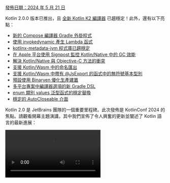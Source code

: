 [//]: # (title: Kotlin 2.0.0 的新功能)

[發佈日期：2024 年 5 月 21 日](releases.md#release-details)

Kotlin 2.0.0 版本已推出，且 [全新 Kotlin K2 編譯器](#kotlin-k2-compiler) 已趨穩定！此外，還有以下亮點：

*   [新的 Compose 編譯器 Gradle 外掛程式](#new-compose-compiler-gradle-plugin)
*   [使用 invokedynamic 產生 Lambda 函式](#generation-of-lambda-functions-using-invokedynamic)
*   [kotlinx-metadata-jvm 程式庫已趨穩定](#the-kotlinx-metadata-jvm-library-is-stable)
*   [在 Apple 平台使用 Signpost 監控 Kotlin/Native 中的 GC 效能](#monitoring-gc-performance-with-signposts-on-apple-platforms)
*   [解決 Kotlin/Native 與 Objective-C 方法的衝突](#resolving-conflicts-with-objective-c-methods)
*   [支援 Kotlin/Wasm 中的命名匯出](#support-for-named-export)
*   [支援 Kotlin/Wasm 中帶有 @JsExport 的函式中的無符號基本型別](#support-for-unsigned-primitive-types-in-functions-with-jsexport)
*   [預設使用 Binaryen 優化生產建置](#optimized-production-builds-by-default-using-binaryen)
*   [多平台專案中編譯器選項的新 Gradle DSL](#new-gradle-dsl-for-compiler-options-in-multiplatform-projects)
*   [enum 類別 values 泛型函式的穩定替換](#stable-replacement-of-the-enum-class-values-generic-function)
*   [穩定的 AutoCloseable 介面](#stable-autocloseable-interface)

Kotlin 2.0 是 JetBrains 團隊的一個重要里程碑。此次發佈是 KotlinConf 2024 的焦點。請觀看開幕主題演講，其中我們宣佈了令人興奮的更新並闡述了 Kotlin 語言的最新進展：

<video src="https://www.youtube.com/v/Ar73Axsz2YA" title="KotlinConf'24 - Keynote"/>

## IDE 支援

支援 Kotlin 2.0.0 的 Kotlin 外掛程式已捆綁在最新的 IntelliJ IDEA 和 Android Studio 中。您無需在 IDE 中更新 Kotlin 外掛程式。您只需在建置腳本中將 [Kotlin 版本變更](releases.md#update-to-a-new-kotlin-version) 為 Kotlin 2.0.0。

*   有關 IntelliJ IDEA 支援 Kotlin K2 編譯器的詳細資訊，請參閱 [IDE 支援](#support-in-ides)。
*   有關 IntelliJ IDEA 支援 Kotlin 的更多詳細資訊，請參閱 [Kotlin 發佈](releases.md#ide-support)。

## Kotlin K2 編譯器

K2 編譯器的歷程漫長，但現在 JetBrains 團隊終於準備好宣布其穩定化。在 Kotlin 2.0.0 中，全新的 Kotlin K2 編譯器已預設使用，並對所有目標平台（JVM、Native、Wasm 和 JS）[趨於穩定](components-stability.md)。這個新編譯器帶來了重大的效能改進，加速了新語言功能的開發，統一了 Kotlin 支援的所有平台，並為多平台專案提供了更好的架構。

JetBrains 團隊透過成功編譯選定使用者和內部專案的 1000 萬行程式碼，確保了新編譯器的品質。18,000 名開發人員參與了穩定化過程，在總計 80,000 個專案中測試了新的 K2 編譯器，並報告了他們發現的任何問題。

為了幫助將遷移到新編譯器的過程盡可能順暢，我們建立了 [K2 編譯器遷移指南](k2-compiler-migration-guide.md)。本指南解釋了編譯器的諸多優點，強調了您可能遇到的任何變更，並描述了在必要時如何回滾到先前的版本。

在 [部落格文章](https://blog.jetbrains.com/kotlin/2024/04/k2-compiler-performance-benchmarks-and-how-to-measure-them-on-your-projects/) 中，我們探討了 K2 編譯器在不同專案中的效能。如果您想查看 K2 編譯器效能的實際資料，並找到從您自己的專案中收集效能基準的說明，請查看該文章。

您還可以觀看 KotlinConf 2024 的這場演講，其中首席語言設計師 Michail Zarečenskij 討論了 Kotlin 和 K2 編譯器的功能演進：

<video src="https://www.youtube.com/v/tAGJ5zJXJ7w" title="Kotlin Language Features in 2.0 and Beyond"/>

### 目前 K2 編譯器的限制

在您的 Gradle 專案中啟用 K2 帶有某些限制，這可能會在以下情況中影響使用 Gradle 8.3 以下版本的專案：

*   `buildSrc` 的原始碼編譯。
*   包含的建置中的 Gradle 外掛程式編譯。
*   如果其他 Gradle 外掛程式在 Gradle 8.3 以下版本的專案中使用，則它們的編譯。
*   建置 Gradle 外掛程式依賴項。

如果您遇到上述任何問題，您可以採取以下步驟解決：

*   設定 `buildSrc`、任何 Gradle 外掛程式及其依賴項的語言版本：

    ```kotlin
    kotlin {
        compilerOptions {
            languageVersion.set(org.jetbrains.kotlin.gradle.dsl.KotlinVersion.KOTLIN_1_9)
            apiVersion.set(org.jetbrains.kotlin.gradle.dsl.KotlinVersion.KOTLIN_1_9)
        }
    }
    ```

    > 如果您為特定任務配置語言和 API 版本，這些值將覆蓋由 `compilerOptions` 擴充功能設定的值。在這種情況下，語言和 API 版本不應高於 1.9。
    >
    {style="note"}

*   將專案中的 Gradle 版本更新到 8.3 或更高版本。

### 智慧型轉換改進

Kotlin 編譯器可以在特定情況下自動將物件轉換為某個型別，省去了您手動明確轉換的麻煩。這稱為 [智慧型轉換 (smart casting)](typecasts.md#smart-casts)。Kotlin K2 編譯器現在在比以前更多的情境下執行智慧型轉換。

在 Kotlin 2.0.0 中，我們在以下領域對智慧型轉換進行了改進：

*   [區域變數與更廣泛的作用域](#local-variables-and-further-scopes)
*   [邏輯 OR 運算子型別檢查](#type-checks-with-logical-or-operator)
*   [內嵌函式](#inline-functions)
*   [函式型別屬性](#properties-with-function-types)
*   [例外處理](#exception-handling)
*   [遞增與遞減運算子](#increment-and-decrement-operators)

#### 區域變數與更廣泛的作用域

以前，如果變數在 `if` 條件式中被評估為非 `null`，則該變數會被智慧型轉換。然後，關於此變數的資訊將在 `if` 區塊的作用域內進一步共享。

然而，如果您在 `if` 條件式 **外部** 宣告變數，則在 `if` 條件式內將沒有關於該變數的資訊，因此無法進行智慧型轉換。這種行為也出現在 `when` 表達式和 `while` 迴圈中。

從 Kotlin 2.0.0 開始，如果您在使用變數之前在 `if`、`when` 或 `while` 條件式中宣告它，那麼編譯器收集的關於該變數的任何資訊將在相應的區塊中可存取，以進行智慧型轉換。

當您想做一些事情，例如將布林條件提取到變數中時，這會很有用。然後，您可以為變數賦予有意義的名稱，這將提高程式碼可讀性並使其能夠在程式碼中稍後重複使用。例如：

```kotlin
class Cat {
    fun purr() {
        println("Purr purr")
    }
}

fun petAnimal(animal: Any) {
    val isCat = animal is Cat
    if (isCat) {
        // In Kotlin 2.0.0, the compiler can access
        // information about isCat, so it knows that
        // animal was smart-cast to the type Cat.
        // Therefore, the purr() function can be called.
        // In Kotlin 1.9.20, the compiler doesn't know
        // about the smart cast, so calling the purr()
        // function triggers an error.
        animal.purr()
    }
}

fun main() {
    val kitty = Cat()
    petAnimal(kitty)
    // Purr purr
}
```
{kotlin-runnable="true" kotlin-min-compiler-version="2.0" id="kotlin-smart-casts-k2-local-variables" validate="false"}

#### 邏輯 OR 運算子型別檢查

在 Kotlin 2.0.0 中，如果您使用 `or` 運算子 (`||`) 結合物件的型別檢查，會智慧型轉換為它們最接近的共同超型別。在此變更之前，智慧型轉換總是轉為 `Any` 型別。

在這種情況下，您仍然必須手動檢查物件型別，然後才能存取其任何屬性或呼叫其函式。例如：

```kotlin
interface Status {
    fun signal() {}
}

interface Ok : Status
interface Postponed : Status
interface Declined : Status

fun signalCheck(signalStatus: Any) {
    if (signalStatus is Postponed || signalStatus is Declined) {
        // signalStatus is smart-cast to a common supertype Status
        signalStatus.signal()
        // Prior to Kotlin 2.0.0, signalStatus is smart cast 
        // to type Any, so calling the signal() function triggered an
        // Unresolved reference error. The signal() function can only 
        // be called successfully after another type check:

        // check(signalStatus is Status)
        // signalStatus.signal()
    }
}
```

> 共同超型別是[聯合型別 (union type)](https://en.wikipedia.org/wiki/Union_type) 的近似值。Kotlin 不支援聯合型別。
>
{style="note"}

#### 內嵌函式

在 Kotlin 2.0.0 中，K2 編譯器對內嵌函式 (inline function) 的處理方式不同，使其能夠結合其他編譯器分析來判斷智慧型轉換是否安全。

具體而言，內嵌函式現在被視為具有隱式 [`callsInPlace`](https://kotlinlang.org/api/latest/jvm/stdlib/kotlin.contracts/-contract-builder/calls-in-place.html) 契約 (contract)。這意味著傳遞給內嵌函式 (inline function) 的任何 Lambda 函式都會原地呼叫。由於 Lambda 函式會原地呼叫，編譯器知道 Lambda 函式不能洩漏對其函式體內任何變數的參照。

編譯器利用這項知識以及其他編譯器分析來決定是否安全地智慧型轉換任何捕獲的變數。例如：

```kotlin
interface Processor {
    fun process()
}

inline fun inlineAction(f: () -> Unit) = f()

fun nextProcessor(): Processor? = null

fun runProcessor(): Processor? {
    var processor: Processor? = null
    inlineAction {
        // In Kotlin 2.0.0, the compiler knows that processor 
        // is a local variable, and inlineAction() is an inline function, so 
        // references to processor can't be leaked. Therefore, it's safe 
        // to smart-cast processor.

        // If processor isn't null, processor is smart-cast
        if (processor != null) {
            // The compiler knows that processor isn't null, so no safe call 
            // is needed
            processor.process()

            // In Kotlin 1.9.20, you have to perform a safe call:
            // processor?.process()
        }

        processor = nextProcessor()
    }

    return processor
}
```

#### 函式型別屬性

在先前版本的 Kotlin 中，存在一個錯誤，即函式型別的類別屬性未被智慧型轉換。我們在 Kotlin 2.0.0 和 K2 編譯器中修復了此行為。例如：

```kotlin
class Holder(val provider: (() -> Unit)?) {
    fun process() {
        // In Kotlin 2.0.0, if provider isn't null, then
        // provider is smart-cast
        if (provider != null) {
            // The compiler knows that provider isn't null
            provider()

            // In 1.9.20, the compiler doesn't know that provider isn't 
            // null, so it triggers an error:
            // Reference has a nullable type '(() -> Unit)?', use explicit '?.invoke()' to make a function-like call instead
        }
    }
}
```

此變更也適用於您重載 (overload) `invoke` 運算子的情況。例如：

```kotlin
interface Provider {
    operator fun invoke()
}

interface Processor : () -> String

class Holder(val provider: Provider?, val processor: Processor?) {
    fun process() {
        if (provider != null) {
            provider()
            // In 1.9.20, the compiler triggers an error: 
            // Reference has a nullable type 'Provider?' use explicit '?.invoke()' to make a function-like call instead
        }
    }
}
```

#### 例外處理

在 Kotlin 2.0.0 中，我們改進了例外處理，以便智慧型轉換資訊可以傳遞給 `catch` 和 `finally` 區塊。此變更使您的程式碼更安全，因為編譯器會追蹤您的物件是否為可空 (nullable) 型別。例如：

```kotlin
//sampleStart
fun testString() {
    var stringInput: String? = null
    // stringInput is smart-cast to String type
    stringInput = ""
    try {
        // The compiler knows that stringInput isn't null
        println(stringInput.length)
        // 0

        // The compiler rejects previous smart cast information for 
        // stringInput. Now stringInput has the String? type.
        stringInput = null

        // Trigger an exception
        if (2 > 1) throw Exception()
        stringInput = ""
    } catch (exception: Exception) {
        // In Kotlin 2.0.0, the compiler knows stringInput 
        // can be null, so stringInput stays nullable.
        println(stringInput?.length)
        // null

        // In Kotlin 1.9.20, the compiler says that a safe call isn't
        // needed, but this is incorrect.
    }
}

//sampleEnd
fun main() {
    testString()
}
```
{kotlin-runnable="true" kotlin-min-compiler-version="2.0" id="kotlin-smart-casts-k2-exception-handling"}

#### 遞增與遞減運算子

在 Kotlin 2.0.0 之前，編譯器不理解物件型別在使用遞增或遞減運算子後可能發生變化。由於編譯器無法準確追蹤物件型別，您的程式碼可能導致無法解析的參照錯誤。在 Kotlin 2.0.0 中，這已得到修復：

```kotlin
interface Rho {
    operator fun inc(): Sigma = TODO()
}

interface Sigma : Rho {
    fun sigma() = Unit
}

interface Tau {
    fun tau() = Unit
}

fun main(input: Rho) {
    var unknownObject: Rho = input

    // Check if unknownObject inherits from the Tau interface
    // Note, it's possible that unknownObject inherits from both
    // Rho and Tau interfaces.
    if (unknownObject is Tau) {

        // Use the overloaded inc() operator from interface Rho.
        // In Kotlin 2.0.0, the type of unknownObject is smart-cast to
        // Sigma.
        ++unknownObject

        // In Kotlin 2.0.0, the compiler knows unknownObject has type
        // Sigma, so the sigma() function can be called successfully.
        unknownObject.sigma()

        // In Kotlin 1.9.20, the compiler doesn't perform a smart cast
        // when inc() is called so the compiler still thinks that 
        // unknownObject has type Tau. Calling the sigma() function 
        // throws a compile-time error.
        
        // In Kotlin 2.0.0, the compiler knows unknownObject has type
        // Sigma, so calling the tau() function throws a compile-time 
        // error.
        unknownObject.tau()
        // Unresolved reference 'tau'

        // In Kotlin 1.9.20, since the compiler mistakenly thinks that 
        // unknownObject has type Tau, the tau() function can be called,
        // but it throws a ClassCastException.
    }
}
```
{kotlin-runnable="true" kotlin-min-compiler-version="2.0" id="kotlin-smart-casts-k2-increment-decrement-operators" validate="false"}

### Kotlin 多平台改進

在 Kotlin 2.0.0 中，我們改進了 K2 編譯器中與 Kotlin 多平台相關的以下領域：

*   [編譯期間通用與平台原始碼分離](#separation-of-common-and-platform-sources-during-compilation)
*   [預期 (expected) 和實際 (actual) 宣告的不同可見度層級](#different-visibility-levels-of-expected-and-actual-declarations)

#### 編譯期間通用與平台原始碼分離

以前，Kotlin 編譯器設計阻礙了它在編譯時保持通用和平台原始碼集分離。因此，通用程式碼可以存取平台程式碼，這導致了平台之間的行為差異。此外，通用程式碼中的某些編譯器設定和依賴項過去會洩漏到平台程式碼中。

在 Kotlin 2.0.0 中，我們實作了新的 Kotlin K2 編譯器，其中包含了對編譯方案的重新設計，以確保通用和平台原始碼集之間的嚴格分離。當您使用 [預期 (expected) 和實際 (actual) 函式](https://www.jetbrains.com/help/kotlin-multiplatform-dev/multiplatform-expect-actual.html#expected-and-actual-functions) 時，此變更最為明顯。以前，通用程式碼中的函式呼叫可能會解析為平台程式碼中的函式。例如：

<table>
   <tr>
       <td>通用程式碼</td>
       <td>平台程式碼</td>
   </tr>
   <tr>
<td>

```kotlin
fun foo(x: Any) = println("common foo")

fun exampleFunction() {
    foo(42)
}
```

</td>
<td>

```kotlin
// JVM
fun foo(x: Int) = println("platform foo")

// JavaScript
// There is no foo() function overload
// on the JavaScript platform
```

</td>
</tr>
</table>

在此範例中，通用程式碼的行為因其運行的平台而異：

*   在 JVM 平台，通用程式碼中呼叫 `foo()` 函式會導致呼叫平台程式碼中的 `foo()` 函式，顯示為 `platform foo`。
*   在 JavaScript 平台，通用程式碼中呼叫 `foo()` 函式會導致呼叫通用程式碼中的 `foo()` 函式，顯示為 `common foo`，因為平台程式碼中沒有此函式。

在 Kotlin 2.0.0 中，通用程式碼無法存取平台程式碼，因此兩個平台都成功地將 `foo()` 函式解析為通用程式碼中的 `foo()` 函式：`common foo`。

除了改進跨平台行為的一致性之外，我們還努力修復了 IntelliJ IDEA 或 Android Studio 與編譯器之間存在衝突行為的情況。例如，當您使用 [預期 (expected) 和實際 (actual) 類別](https://www.jetbrains.com/help/kotlin-multiplatform-dev/multiplatform-expect-actual.html#expected-and-actual-classes) 時，會發生以下情況：

<table>
   <tr>
       <td>通用程式碼</td>
       <td>平台程式碼</td>
   </tr>
   <tr>
<td>

```kotlin
expect class Identity {
    fun confirmIdentity(): String
}

fun common() {
    // Before 2.0.0,
    // it triggers an IDE-only error
    Identity().confirmIdentity()
    // RESOLUTION_TO_CLASSIFIER : Expected class
    // Identity has no default constructor.
}
```

</td>
<td>

```kotlin
actual class Identity {
    actual fun confirmIdentity() = "expect class fun: jvm"
}
```

</td>
</tr>
</table>

在此範例中，預期類別 `Identity` 沒有預設建構函式，因此無法在通用程式碼中成功呼叫。以前，只有 IDE 報告錯誤，但程式碼在 JVM 上仍然成功編譯。然而，現在編譯器正確地報告錯誤：

```none
Expected class 'expect class Identity : Any' does not have default constructor
```

##### 解析行為未變更時

我們仍在遷移到新的編譯方案的過程中，因此當您呼叫不在同一個原始碼集中的函式時，解析行為仍然相同。您會主要在使用多平台程式庫的重載時，於通用程式碼中注意到這種差異。

假設您有一個程式庫，其中有兩個簽章不同的 `whichFun()` 函式：

```kotlin
// Example library

// MODULE: common
fun whichFun(x: Any) = println("common function")

// MODULE: JVM
fun whichFun(x: Int) = println("platform function")
```

如果您在通用程式碼中呼叫 `whichFun()` 函式，則會解析為程式庫中具有最相關引數型別的函式：

```kotlin
// A project that uses the example library for the JVM target

// MODULE: common
fun main() {
    whichFun(2)
    // platform function
}
```

相比之下，如果您在同一個原始碼集中宣告 `whichFun()` 的重載，則會解析通用程式碼中的函式，因為您的程式碼無法存取平台特定版本：

```kotlin
// Example library isn't used

// MODULE: common
fun whichFun(x: Any) = println("common function")

fun main() {
    whichFun(2)
    // common function
}

// MODULE: JVM
fun whichFun(x: Int) = println("platform function")
```

類似於多平台程式庫，由於 `commonTest` 模組位於單獨的原始碼集中，它也仍然可以存取平台特定程式碼。因此，對 `commonTest` 模組中函式的呼叫解析展現出與舊編譯方案相同的行為。

未來，這些剩餘案例將會與新的編譯方案更加一致。

#### 預期 (expected) 和實際 (actual) 宣告的不同可見度層級

在 Kotlin 2.0.0 之前，如果您在 Kotlin 多平台專案中使用了 [預期 (expected) 和實際 (actual) 宣告](https://www.jetbrains.com/help/kotlin-multiplatform-dev/multiplatform-expect-actual.html)，它們必須具有相同的 [可見度層級](visibility-modifiers.md)。Kotlin 2.0.0 現在也支援不同的可見度層級，但**僅限於**實際宣告比預期宣告 _更寬鬆_ 的情況。例如：

```kotlin
expect internal class Attribute // Visibility is internal
actual class Attribute          // Visibility is public by default,
                                // which is more permissive
```

同樣地，如果您在實際宣告中使用 [型別別名 (type alias)](type-aliases.md)，**底層型別** 的可見度應與預期宣告相同或更寬鬆。例如：

```kotlin
expect internal class Attribute                 // Visibility is internal
internal actual typealias Attribute = Expanded

class Expanded                                  // Visibility is public by default,
                                                // which is more permissive
```

### 編譯器外掛程式支援

目前，Kotlin K2 編譯器支援以下 Kotlin 編譯器外掛程式：

*   [`all-open`](all-open-plugin.md)
*   [AtomicFU](https://github.com/Kotlin/kotlinx-atomicfu)
*   [`jvm-abi-gen`](https://github.com/JetBrains/kotlin/tree/master/plugins/jvm-abi-gen)
*   [`js-plain-objects`](https://github.com/JetBrains/kotlin/tree/master/plugins/js-plain-objects)
*   [kapt](whatsnew1920.md#preview-kapt-compiler-plugin-with-k2)
*   [Lombok](lombok.md)
*   [`no-arg`](no-arg-plugin.md)
*   [Parcelize](https://plugins.gradle.org/plugin/org.jetbrains.kotlin.plugin.parcelize)
*   [SAM with receiver](sam-with-receiver-plugin.md)
*   [serialization](serialization.md)
*   [Power-assert](power-assert.md)

此外，Kotlin K2 編譯器支援：

*   [Jetpack Compose](https://developer.android.com/jetpack/compose) 編譯器外掛程式 2.0.0，其已 [移至 Kotlin 儲存庫](https://android-developers.googleblog.com/2024/04/jetpack-compose-compiler-moving-to-kotlin-repository.html)。
*   [Kotlin 符號處理 (KSP) 外掛程式](ksp-overview.md) 自 [KSP2](https://android-developers.googleblog.com/2023/12/ksp2-preview-kotlin-k2-standalone.html) 起。

> 如果您使用任何額外的編譯器外掛程式，請檢查其文件以確定它們是否與 K2 相容。
>
{style="tip"}

### 實驗性 Kotlin Power-assert 編譯器外掛程式

> Kotlin Power-assert 外掛程式處於 [實驗性 (Experimental)](components-stability.md#stability-levels-explained) 階段。它可能隨時變更。
>
{style="warning"}

Kotlin 2.0.0 引入了一個實驗性 Power-assert 編譯器外掛程式。此外掛程式透過在失敗訊息中包含上下文資訊來改進撰寫測試的體驗，使除錯更輕鬆高效。

開發人員通常需要使用複雜的斷言程式庫來撰寫有效的測試。Power-assert 外掛程式透過自動產生包含斷言表達式中間值的失敗訊息來簡化此過程。這有助於開發人員快速了解測試失敗的原因。

當測試中的斷言失敗時，改進的錯誤訊息會顯示斷言中所有變數和子表達式的值，清楚地指出條件的哪一部分導致了失敗。這對於檢查多個條件的複雜斷言特別有用。

要在專案中啟用此外掛程式，請在您的 `build.gradle(.kts)` 檔案中進行配置：

<tabs group="build-script">
<tab title="Kotlin" group-key="kotlin">

```kotlin
plugins {
    kotlin("multiplatform") version "2.0.0"
    kotlin("plugin.power-assert") version "2.0.0"
}

powerAssert {
    functions = listOf("kotlin.assert", "kotlin.test.assertTrue")
}
```

</tab>
<tab title="Groovy" group-key="groovy">

```groovy
plugins {
    id 'org.jetbrains.kotlin.multiplatform' version '2.0.0'
    id 'org.jetbrains.kotlin.plugin.power-assert' version '2.0.0'
}

powerAssert {
    functions = ["kotlin.assert", "kotlin.test.assertTrue"]
}
```

</tab>
</tabs>

透過[文件](power-assert.md)了解更多關於 Kotlin Power-assert 外掛程式的資訊。

### 如何啟用 Kotlin K2 編譯器

從 Kotlin 2.0.0 開始，Kotlin K2 編譯器預設啟用。無需額外操作。

### 在 Kotlin Playground 中試用 Kotlin K2 編譯器

Kotlin Playground 支援 2.0.0 版本。 [試用一下！](https://pl.kotl.in/czuoQprce)

### IDE 支援

預設情況下，IntelliJ IDEA 和 Android Studio 仍使用先前的編譯器進行程式碼分析、程式碼補全、高亮顯示以及其他 IDE 相關功能。若要在 IDE 中獲得完整的 Kotlin 2.0 體驗，請啟用 K2 模式。

在您的 IDE 中，前往 **設定 (Settings)** | **語言與框架 (Languages & Frameworks)** | **Kotlin**，然後選擇 **啟用 K2 模式 (Enable K2 mode)** 選項。IDE 將使用其 K2 模式分析您的程式碼。

![Enable K2 mode](k2-mode.png){width=200}

啟用 K2 模式後，由於編譯器行為的變更，您可能會注意到 IDE 分析中的差異。在我們的 [遷移指南](k2-compiler-migration-guide.md) 中了解新的 K2 編譯器與先前版本的不同之處。

*   透過 [我們的部落格](https://blog.jetbrains.com/idea/2024/11/k2-mode-becomes-stable/) 了解更多關於 K2 模式的資訊。
*   我們正在積極收集關於 K2 模式的回饋，請在我們的 [公開 Slack 頻道](https://kotlinlang.slack.com/archives/C0B8H786P) 中分享您的想法。

### 提供新 K2 編譯器的意見回饋

我們感謝您的任何回饋！

*   在我們的 [問題追蹤器 (issue tracker)](https://kotl.in/issue) 中報告您遇到的任何新 K2 編譯器問題。
*   [啟用「傳送使用統計資料」(Send usage statistics) 選項](https://www.jetbrains.com/help/idea/settings-usage-statistics.html)，以允許 JetBrains 收集有關 K2 使用的匿名資料。

## Kotlin/JVM

從 2.0.0 版本開始，編譯器可以產生包含 Java 22 位元碼的類別。此版本還帶來了以下變更：

*   [使用 invokedynamic 產生 Lambda 函式](#generation-of-lambda-functions-using-invokedynamic)
*   [kotlinx-metadata-jvm 程式庫已趨穩定](#the-kotlinx-metadata-jvm-library-is-stable)

### 使用 invokedynamic 產生 Lambda 函式

Kotlin 2.0.0 引入了一種新的預設方法，用於使用 `invokedynamic` 產生 Lambda 函式。此變更與傳統匿名類別產生相比，減少了應用程式的二進位檔案大小。

從第一個版本開始，Kotlin 就將 Lambda 產生為匿名類別。然而，從 [Kotlin 1.5.0](whatsnew15.md#lambdas-via-invokedynamic) 開始，`invokedynamic` 產生選項已可透過使用 `-Xlambdas=indy` 編譯器選項來啟用。在 Kotlin 2.0.0 中，`invokedynamic` 已成為 Lambda 產生的預設方法。此方法產生更輕量的二進位檔案，並使 Kotlin 與 JVM 優化保持一致，確保應用程式受益於 JVM 效能的持續和未來改進。

目前，與普通 Lambda 編譯相比，它有三個限制：

*   編譯為 `invokedynamic` 的 Lambda 不可序列化 (not serializable)。
*   實驗性 [`reflect()`](https://kotlinlang.org/api/latest/jvm/stdlib/kotlin.reflect.jvm/reflect.html) API 不支援由 `invokedynamic` 產生的 Lambda。
*   在此類 Lambda 上呼叫 `.toString()` 會產生可讀性較差的字串表示：

    ```kotlin
    fun main() {
        println({})

        // With Kotlin 1.9.24 and reflection, returns
        // () -> kotlin.Unit
        
        // With Kotlin 2.0.0, returns
        // FileKt$Lambda$13/0x00007f88a0004608@506e1b77
    }
    ```

要保留產生 Lambda 函式的舊版行為，您可以：

*   使用 `@JvmSerializableLambda` 註解特定的 Lambda。
*   使用編譯器選項 `-Xlambdas=class`，以使用舊版方法產生模組中的所有 Lambda。

### kotlinx-metadata-jvm 程式庫已趨穩定

在 Kotlin 2.0.0 中，`kotlinx-metadata-jvm` 程式庫已趨於 [穩定](components-stability.md#stability-levels-explained)。現在，該程式庫已變更為 `kotlin` 套件和座標，您可以將其找到為 `kotlin-metadata-jvm`（沒有「x」）。

以前，`kotlinx-metadata-jvm` 程式庫有自己的發佈方案和版本。現在，我們將 `kotlin-metadata-jvm` 更新作為 Kotlin 發佈週期的一部分進行建置和發佈，並提供與 Kotlin 標準程式庫相同的向後相容性保證。

`kotlin-metadata-jvm` 程式庫提供了一個 API，用於讀取和修改由 Kotlin/JVM 編譯器產生的二進位檔案的中繼資料。

<!-- Learn more about the `kotlinx-metadata-jvm` library in the [documentation](kotlin-metadata-jvm.md). -->

## Kotlin/Native

此版本帶來了以下變更：

*   [在 Apple 平台使用 Signpost 監控 GC 效能](#monitoring-gc-performance-with-signposts-on-apple-platforms)
*   [解決與 Objective-C 方法的衝突](#resolving-conflicts-with-objective-c-methods)
*   [變更 Kotlin/Native 中編譯器引數的日誌級別](#changed-log-level-for-compiler-arguments)
*   [明確新增標準程式庫與平台依賴項至 Kotlin/Native](#explicitly-added-standard-library-and-platform-dependencies-to-kotlin-native)
*   [Gradle 設定快取中的任務錯誤](#tasks-error-in-gradle-configuration-cache)

### 在 Apple 平台使用 Signpost 監控 GC 效能

以前，只能透過查看日誌來監控 Kotlin/Native 垃圾收集器 (GC) 的效能。然而，這些日誌未與 Xcode Instruments（用於調查 iOS 應用程式效能問題的常用工具包）整合。

自 Kotlin 2.0.0 起，GC 會使用 Signpost 報告暫停，這些暫停在 Instruments 中可用。Signpost 允許在您的應用程式內進行自訂日誌記錄，因此現在，在除錯 iOS 應用程式效能時，您可以檢查 GC 暫停是否與應用程式凍結相對應。

透過[文件](native-memory-manager.md#monitor-gc-performance)了解更多關於 GC 效能分析的資訊。

### 解決與 Objective-C 方法的衝突

Objective-C 方法可以有不同的名稱，但參數的數量和型別相同。例如，[`locationManager:didEnterRegion:`](https://developer.apple.com/documentation/corelocation/cllocationmanagerdelegate/1423560-locationmanager?language=objc) 和 [`locationManager:didExitRegion:`](https://developer.apple.com/documentation/corelocation/cllocationmanagerdelegate/1423630-locationmanager?language=objc)。在 Kotlin 中，這些方法具有相同的簽章，因此嘗試使用它們會觸發衝突的重載錯誤。

以前，您必須手動抑制衝突的重載以避免此編譯錯誤。為了改進 Kotlin 與 Objective-C 的互通性，Kotlin 2.0.0 引入了新的 `@ObjCSignatureOverride` 註解。

該註解指示 Kotlin 編譯器忽略衝突的重載，以防多個具有相同引數型別但不同引數名稱的函式從 Objective-C 類別繼承。

應用此註解也比一般錯誤抑制更安全。此註解只能用於覆寫支援和測試的 Objective-C 方法，而一般抑制可能會隱藏重要錯誤並導致程式碼無聲地損壞。

### 變更 Kotlin/Native 中編譯器引數的日誌級別

在此版本中，Kotlin/Native Gradle 任務（例如 `compile`、`link` 和 `cinterop`）中編譯器引數的日誌級別已從 `info` 變更為 `debug`。

預設值為 `debug` 後，日誌級別與其他 Gradle 編譯任務保持一致，並提供詳細的除錯資訊，包括所有編譯器引數。

### 明確新增標準程式庫與平台依賴項至 Kotlin/Native

以前，Kotlin/Native 編譯器會隱式解析標準程式庫和平台依賴項，這導致 Kotlin Gradle 外掛程式在 Kotlin 目標之間的運作方式不一致。

現在，每個 Kotlin/Native Gradle 編譯都會透過 `compileDependencyFiles` [編譯參數](https://www.jetbrains.com/help/kotlin-multiplatform-dev/multiplatform-dsl-reference.html#compilation-parameters) 明確地將標準程式庫和平台依賴項包含在其編譯時程式庫路徑中。

### Gradle 設定快取中的任務錯誤

從 Kotlin 2.0.0 開始，您可能會遇到設定快取錯誤，訊息指示：`invocation of Task.project at execution time is unsupported`。

此錯誤出現在 `NativeDistributionCommonizerTask` 和 `KotlinNativeCompile` 等任務中。

然而，這是一個誤報 (false-positive) 錯誤。根本問題是存在與 Gradle 設定快取不相容的任務，例如 `publish*` 任務。

由於錯誤報告中未明確說明確切原因，[Gradle 團隊已在處理此問題以修復報告](https://github.com/gradle/gradle/issues/21290)。

## Kotlin/Wasm

Kotlin 2.0.0 提高了效能並改進了與 JavaScript 的互通性：

*   [預設使用 Binaryen 優化生產建置](#optimized-production-builds-by-default-using-binaryen)
*   [支援命名匯出](#support-for-named-export)
*   [支援 @JsExport 函式中的無符號基本型別](#support-for-unsigned-primitive-types-in-functions-with-jsexport)
*   [在 Kotlin/Wasm 中產生 TypeScript 宣告檔](#generation-of-typescript-declaration-files-in-kotlin-wasm)
*   [支援捕捉 JavaScript 例外](#support-for-catching-javascript-exceptions)
*   [新的例外處理提案現已作為選項支援](#new-exception-handling-proposal-is-now-supported-as-an-option)
*   [withWasm() 函式拆分為 JS 和 WASI 變體](#the-withwasm-function-is-split-into-js-and-wasi-variants)

### 預設使用 Binaryen 優化生產建置

Kotlin/Wasm 工具鏈現在在生產編譯期間會將 [Binaryen](https://github.com/WebAssembly/binaryen) 工具應用於所有專案，而不是像以前那樣需要手動設定。根據我們的估計，這應該會提高您專案的執行時效能並減少二進位檔案大小。

> 此變更僅影響生產編譯。開發編譯過程保持不變。
>
{style="note"}

### 支援命名匯出

以前，所有從 Kotlin/Wasm 匯出的宣告都使用預設匯出 (default export) 匯入到 JavaScript：

```javascript
//JavaScript:
import Module from "./index.mjs"

Module.add()
```

現在，您可以按名稱匯入每個標記有 `@JsExport` 的 Kotlin 宣告：

```kotlin
// Kotlin:
@JsExport
fun add(a: Int, b: Int) = a + b
```

```javascript
//JavaScript:
import { add } from "./index.mjs"
```

命名匯出 (named export) 使 Kotlin 和 JavaScript 模組之間更容易分享程式碼。它們提高了可讀性並有助於您管理模組之間的依賴項。

### 支援 @JsExport 函式中的無符號基本型別

從 Kotlin 2.0.0 開始，您可以在外部宣告和帶有 `@JsExport` 註解的函式中使用 [無符號基本型別](unsigned-integer-types.md)，這使 Kotlin/Wasm 函式在 JavaScript 程式碼中可用。

這有助於緩解先前限制，即無法直接在匯出和外部宣告中使用[無符號基本型別](unsigned-integer-types.md)。現在您可以匯出具有無符號基本型別作為回傳或參數型別的函式，並消費回傳或消費無符號基本型別的外部宣告。

有關 Kotlin/Wasm 與 JavaScript 互通性的更多資訊，請參閱[文件](wasm-js-interop.md#use-javascript-code-in-kotlin)。

### 在 Kotlin/Wasm 中產生 TypeScript 宣告檔

> 在 Kotlin/Wasm 中產生 TypeScript 宣告檔處於 [實驗性 (Experimental)](components-stability.md#stability-levels-explained) 階段。它可能隨時被捨棄或更改。
>
{style="warning"}

在 Kotlin 2.0.0 中，Kotlin/Wasm 編譯器現在能夠從您 Kotlin 程式碼中的任何 `@JsExport` 宣告產生 TypeScript 定義。這些定義可用於 IDE 和 JavaScript 工具，以提供程式碼自動補全、協助進行型別檢查，並使將 Kotlin 程式碼包含在 JavaScript 中變得更容易。

Kotlin/Wasm 編譯器會收集任何標記有 `@JsExport` 的[頂層函式](wasm-js-interop.md#functions-with-the-jsexport-annotation)，並自動在 `.d.ts` 檔案中產生 TypeScript 定義。

要產生 TypeScript 定義，請在您的 `build.gradle(.kts)` 檔案中的 `wasmJs {}` 區塊中，添加 `generateTypeScriptDefinitions()` 函式：

```kotlin
kotlin {
    wasmJs {
        binaries.executable()
        browser {
        }
        generateTypeScriptDefinitions()
    }
}
```

您也可以為此使用新的 `es2015` [編譯目標](#new-compilation-target)。

### 支援捕捉 JavaScript 例外

以前，Kotlin/Wasm 程式碼無法捕捉 JavaScript 例外，這使得處理源自 JavaScript 端的程式碼錯誤變得困難。

在 Kotlin 2.0.0 中，我們實作了在 Kotlin/Wasm 中捕捉 JavaScript 例外的支援。此實作允許您使用 `try-catch` 區塊，並帶有 `Throwable` 或 `JsException` 等特定型別，以正確處理這些錯誤。

此外，`finally` 區塊（有助於無論例外是否拋出都能執行程式碼）也正常運作。雖然我們引入了捕捉 JavaScript 例外的支援，但在 JavaScript 例外（例如呼叫堆疊）發生時，沒有提供額外資訊。然而，[我們正在實作這些功能](https://youtrack.jetbrains.com/issue/KT-68185/WasmJs-Attach-js-exception-object-to-JsException)。

### 新的例外處理提案現已作為選項支援

在此版本中，我們在 Kotlin/Wasm 中引入了對 WebAssembly [例外處理提案](https://github.com/WebAssembly/exception-handling/blob/main/proposals/exception-handling/Exceptions.md) 新版本的支援。

此更新確保新提案符合 Kotlin 的要求，使其能夠在僅支援最新版本提案的虛擬機器上使用 Kotlin/Wasm。

透過使用預設關閉的 `-Xwasm-use-new-exception-proposal` 編譯器選項來啟用新的例外處理提案。

### withWasm() 函式拆分為 JS 和 WASI 變體

`withWasm()` 函式（以前用於為層次結構模板提供 Wasm 目標）已被棄用，轉而使用專門的 `withWasmJs()` 和 `withWasmWasi()` 函式。

現在，您可以在樹狀定義中將 WASI 和 JS 目標分離到不同的群組中。

## Kotlin/JS

除了其他變更之外，此版本還為 Kotlin 帶來了現代 JS 編譯，支援 ES2015 標準的更多功能：

*   [新的編譯目標](#new-compilation-target)
*   [暫停函式作為 ES2015 產生器](#suspend-functions-as-es2015-generators)
*   [傳遞引數至主函式](#passing-arguments-to-the-main-function)
*   [Kotlin/JS 專案的逐檔案編譯](#per-file-compilation-for-kotlin-js-projects)
*   [改進集合互通性](#improved-collection-interoperability)
*   [支援 createInstance()](#support-for-createinstance)
*   [支援型別安全的純 JavaScript 物件](#support-for-type-safe-plain-javascript-objects)
*   [支援 npm 套件管理器](#support-for-npm-package-manager)
*   [編譯任務的變更](#changes-to-compilation-tasks)
*   [停止支援舊版 Kotlin/JS JAR 構件](#discontinuing-legacy-kotlin-js-jar-artifacts)

### 新的編譯目標

在 Kotlin 2.0.0 中，我們為 Kotlin/JS 添加了一個新的編譯目標 `es2015`。這是一種新的方式，讓您一次性啟用 Kotlin 中支援的所有 ES2015 功能。

您可以在 `build.gradle(.kts)` 檔案中這樣設定：

```kotlin
kotlin {
    js {
        compilerOptions {
            target.set("es2015")
        }
    }
}
```

新目標會自動啟用 [ES 類別和模組](whatsnew19.md#experimental-support-for-es2015-classes-and-modules) 以及新支援的 [ES 產生器](#suspend-functions-as-es2015-generators)。

### 暫停函式作為 ES2015 產生器

此版本引入了 [實驗性 (Experimental)](components-stability.md#stability-levels-explained) 支援 ES2015 產生器，用於編譯 [暫停函式 (suspend function)](composing-suspending-functions.md)。

使用產生器而不是狀態機應該會改進專案最終綑綁包 (bundle) 的大小。例如，JetBrains 團隊透過使用 ES2015 產生器成功將其 Space 專案的綑綁包大小減少了 20%。

透過 [官方文件](https://262.ecma-international.org/6.0/) 了解更多關於 ES2015 (ECMAScript 2015, ES6) 的資訊。

### 傳遞引數至主函式

從 Kotlin 2.0.0 開始，您可以為 `main()` 函式指定 `args` 的來源。此功能使命令行操作和傳遞引數變得更容易。

為此，請定義 `js {}` 區塊，其中包含新的 `passAsArgumentToMainFunction()` 函式，它回傳一個字串陣列：

```kotlin
kotlin {
    js {
        binary.executable()
        passAsArgumentToMainFunction("Deno.args")
    }
}
```

該函式在執行時執行。它接受 JavaScript 表達式並將其用作 `args: Array<String>` 引數，而不是 `main()` 函式呼叫。

此外，如果您使用 Node.js 執行時，您可以利用特殊的別名。它允許您將 `process.argv` 一次性傳遞給 `args` 參數，而不是每次都手動添加：

```kotlin
kotlin {
    js {
        binary.executable()
        nodejs {
            passProcessArgvToMainFunction()
        }
    }
}
```

### Kotlin/JS 專案的逐檔案編譯

Kotlin 2.0.0 為 Kotlin/JS 專案輸出引入了一個新的粒度選項。您現在可以設定逐檔案編譯，為每個 Kotlin 檔案產生一個 JavaScript 檔案。這有助於顯著優化最終綑綁包的大小並提高程式的載入時間。

以前，只有兩個輸出選項。Kotlin/JS 編譯器可以為整個專案產生單一的 `.js` 檔案。然而，此檔案可能過大且不便使用。每當您想使用專案中的函式時，都必須將整個 JavaScript 檔案作為依賴項包含。或者，您可以為每個專案模組配置單獨的 `.js` 檔案編譯。這仍然是預設選項。

由於模組檔案也可能過大，在 Kotlin 2.0.0 中，我們添加了更細粒度的輸出，為每個 Kotlin 檔案產生一個（或兩個，如果檔案包含匯出宣告）JavaScript 檔案。要啟用逐檔案編譯模式：

1.  將 [`useEsModules()`](whatsnew19.md#experimental-support-for-es2015-classes-and-modules) 函式添加到您的建置檔案中以支援 ECMAScript 模組：

    ```kotlin
    // build.gradle.kts
    kotlin {
        js(IR) {
            useEsModules() // Enables ES2015 modules
            browser()
        }
    }
    ```

    您也可以為此使用新的 `es2015` [編譯目標](#new-compilation-target)。

2.  應用 `-Xir-per-file` 編譯器選項或使用以下內容更新您的 `gradle.properties` 檔案：

    ```none
    # gradle.properties
    kotlin.js.ir.output.granularity=per-file // `per-module` is the default
    ```

### 改進集合互通性

從 Kotlin 2.0.0 開始，現在可以將簽章中帶有 Kotlin 集合型別的宣告匯出到 JavaScript（和 TypeScript）。這適用於 `Set`、`Map` 和 `List` 集合型別及其可變對應項。

要在 JavaScript 中使用 Kotlin 集合，首先使用 [`@JsExport`](https://kotlinlang.org/api/latest/jvm/stdlib/kotlin.js/-js-export/) 註解標記必要的宣告：

```kotlin
// Kotlin
@JsExport
data class User(
    val name: String,
    val friends: List<User> = emptyList()
)

@JsExport
val me = User(
    name = "Me",
    friends = listOf(User(name = "Kodee"))
)
```

然後，您可以從 JavaScript 中將它們作為常規 JavaScript 陣列消費：

```javascript
// JavaScript
import { User, me, KtList } from "my-module"

const allMyFriendNames = me.friends
    .asJsReadonlyArrayView()
    .map(x => x.name) // ['Kodee']
```

> 不幸的是，從 JavaScript 建立 Kotlin 集合仍然不可用。我們計劃在 Kotlin 2.0.20 中添加此功能。
>
{style="note"}

### 支援 createInstance()

從 Kotlin 2.0.0 開始，您可以使用 Kotlin/JS 目標的 [`createInstance()`](https://kotlinlang.org/api/latest/jvm/stdlib/kotlin.reflect.full/create-instance.html) 函式。以前，它僅在 JVM 上可用。

`KClass` 介面中的此函式會建立指定類別的新實例，這對於獲取 Kotlin 類別的執行時參照很有用。

### 支援型別安全的純 JavaScript 物件

> `js-plain-objects` 外掛程式處於 [實驗性 (Experimental)](components-stability.md#stability-levels-explained) 階段。它可能隨時被捨棄或更改。`js-plain-objects` 外掛程式**僅**支援 K2 編譯器。
>
{style="warning"}

為了更容易與 JavaScript API 協作，在 Kotlin 2.0.0 中，我們提供了一個新外掛程式：[`js-plain-objects`](https://github.com/JetBrains/kotlin/tree/master/plugins/js-plain-objects)，您可以使用它來建立型別安全的純 JavaScript 物件。該外掛程式會檢查您的程式碼中是否有帶有 `@JsPlainObject` 註解的[外部介面](wasm-js-interop.md#external-interfaces)，並添加：

*   伴隨物件 (companion object) 中的內嵌 `invoke` 運算子函式，您可以將其用作建構函式。
*   一個 `.copy()` 函式，您可以用它來建立物件的副本，同時調整其某些屬性。

例如：

```kotlin
import kotlinx.js.JsPlainObject

@JsPlainObject
external interface User {
    var name: String
    val age: Int
    val email: String?
}

fun main() {
    // Creates a JavaScript object
    val user = User(name = "Name", age = 10)
    // Copies the object and adds an email
    val copy = user.copy(age = 11, email = "some@user.com")

    println(JSON.stringify(user))
    // { "name": "Name", "age": 10 }
    println(JSON.stringify(copy))
    // { "name": "Name", "age": 11, "email": "some@user.com" }
}
```

透過這種方法建立的任何 JavaScript 物件都更安全，因為您不僅可以在執行時看到錯誤，還可以在編譯時甚至被 IDE 高亮顯示。

考慮以下範例，它使用 `fetch()` 函式透過外部介面與 JavaScript API 互動，以描述 JavaScript 物件的形狀：

```kotlin
import kotlinx.js.JsPlainObject

@JsPlainObject
external interface FetchOptions {
    val body: String?
    val method: String
}

// A wrapper for Window.fetch
suspend fun fetch(url: String, options: FetchOptions? = null) = TODO("Add your custom behavior here")

// A compile-time error is triggered as "metod" is not recognized
// as method
fetch("https://google.com", options = FetchOptions(metod = "POST"))
// A compile-time error is triggered as method is required
fetch("https://google.com", options = FetchOptions(body = "SOME STRING")) 
```

相比之下，如果您改用 `js()` 函式建立 JavaScript 物件，錯誤只會在執行時發現或根本不會觸發：

```kotlin
suspend fun fetch(url: String, options: FetchOptions? = null) = TODO("Add your custom behavior here")

// No error is triggered. As "metod" is not recognized, the wrong method 
// (GET) is used.
fetch("https://google.com", options = js("{ metod: 'POST' }"))

// By default, the GET method is used. A runtime error is triggered as 
// body shouldn't be present.
fetch("https://google.com", options = js("{ body: 'SOME STRING' }"))
// TypeError: Window.fetch: HEAD or GET Request cannot have a body
```

要使用 `js-plain-objects` 外掛程式，請將以下內容添加到您的 `build.gradle(.kts)` 檔案中：

<tabs group="build-script">
<tab title="Kotlin" group-key="kotlin">

```kotlin
plugins {
    kotlin("plugin.js-plain-objects") version "2.0.0"
}
```

</tab>
<tab title="Groovy" group-key="groovy">

```groovy
plugins {
    id "org.jetbrains.kotlin.plugin.js-plain-objects" version "2.0.0"
}
```

</tab>
</tabs>

### 支援 npm 套件管理器

以前，Kotlin 多平台 Gradle 外掛程式只能使用 [Yarn](https://yarnpkg.com/lang/en/) 作為套件管理器來下載和安裝 npm 依賴項。從 Kotlin 2.0.0 開始，您可以改用 [npm](https://www.npmjs.com/) 作為您的套件管理器。使用 npm 作為套件管理器意味著您在設置期間需要管理的工具減少了一個。

為了向後相容，Yarn 仍然是預設套件管理器。要使用 npm 作為您的套件管理器，請在您的 `gradle.properties` 檔案中設定以下屬性：

```kotlin
kotlin.js.yarn = false
```

### 編譯任務的變更

以前，`webpack` 和 `distributeResources` 編譯任務都指向相同的目錄。此外，`distribution` 任務也將 `dist` 聲明為其輸出目錄。這導致輸出重疊並產生編譯警告。

因此，從 Kotlin 2.0.0 開始，我們實作了以下變更：

*   `webpack` 任務現在指向單獨的資料夾。
*   `distributeResources` 任務已被完全移除。
*   `distribution` 任務現在具有 `Copy` 型別並指向 `dist` 資料夾。

### 停止支援舊版 Kotlin/JS JAR 構件

從 Kotlin 2.0.0 開始，Kotlin 發佈不再包含舊版 Kotlin/JS 構件（副檔名為 `.jar`）。舊版構件用於不受支援的舊 Kotlin/JS 編譯器，對於使用 `klib` 格式的 IR 編譯器來說是不必要的。

## Gradle 改進

Kotlin 2.0.0 完全相容於 Gradle 6.8.3 到 8.5。您也可以使用最新的 Gradle 版本，但請注意，您可能會遇到棄用警告或某些新的 Gradle 功能可能無法運作。

此版本帶來了以下變更：

*   [多平台專案中編譯器選項的新 Gradle DSL](#new-gradle-dsl-for-compiler-options-in-multiplatform-projects)
*   [新的 Compose 編譯器 Gradle 外掛程式](#new-compose-compiler-gradle-plugin)
*   [區分 JVM 與 Android 發佈程式庫的新屬性](#new-attribute-to-distinguish-jvm-and-android-published-libraries)
*   [改進 Kotlin/Native 中 CInteropProcess 的 Gradle 依賴處理](#improved-gradle-dependency-handling-for-cinteropprocess-in-kotlin-native)
*   [Gradle 中的可見性變更](#visibility-changes-in-gradle)
*   [Gradle 專案中 Kotlin 資料的新目錄](#new-directory-for-kotlin-data-in-gradle-projects)
*   [Kotlin/Native 編譯器按需下載](#kotlin-native-compiler-downloaded-when-needed)
*   [棄用定義編譯器選項的舊方法](#deprecated-old-ways-of-defining-compiler-options)
*   [提高最低支援的 AGP 版本](#bumped-minimum-supported-agp-version)
*   [試用最新語言版本的新 Gradle 屬性](#new-gradle-property-for-trying-the-latest-language-version)
*   [建置報告的新 JSON 輸出格式](#new-json-output-format-for-build-reports)
*   [kapt 配置繼承其上層配置的註解處理器](#kapt-configurations-inherit-annotation-processors-from-superconfigurations)
*   [Kotlin Gradle 外掛程式不再使用棄用的 Gradle 慣例](#kotlin-gradle-plugin-no-longer-uses-deprecated-gradle-conventions)

### 多平台專案中編譯器選項的新 Gradle DSL

> 此功能處於 [實驗性 (Experimental)](components-stability.md#stability-levels-explained) 階段。它可能隨時被捨棄或更改。僅用於評估目的。我們非常感謝您在 [YouTrack](https://kotl.in/issue) 上提供關於它的回饋。
>
{style="warning"}

在 Kotlin 2.0.0 之前，在帶有 Gradle 的多平台專案中配置編譯器選項只能在低層級進行，例如按任務、編譯或原始碼集。為了更容易在專案中更通用地配置編譯器選項，Kotlin 2.0.0 帶有一個新的 Gradle DSL。

有了這個新的 DSL，您可以在擴充功能層級為所有目標和共享原始碼集（例如 `commonMain`）以及在目標層級為特定目標配置編譯器選項：

```kotlin
kotlin {
    compilerOptions {
        // Extension-level common compiler options that are used as defaults
        // for all targets and shared source sets
        allWarningsAsErrors.set(true)
    }
    jvm {
        compilerOptions {
            // Target-level JVM compiler options that are used as defaults
            // for all compilations in this target
            noJdk.set(true)
        }
    }
}
```

整體專案配置現在有三個層次。最高層次是擴充功能層級，然後是目標層級，最低層次是編譯單元（通常是編譯任務）：

![Kotlin compiler options levels](compiler-options-levels.svg){width=700}

較高層級的設定用作較低層級的慣例 (預設值)：

*   擴充功能編譯器選項的值是目標編譯器選項的預設值，包括共享原始碼集，例如 `commonMain`、`nativeMain` 和 `commonTest`。
*   目標編譯器選項的值用作編譯單元 (任務) 編譯器選項的預設值，例如 `compileKotlinJvm` 和 `compileTestKotlinJvm` 任務。

反過來，在較低層級進行的配置會覆蓋較高層級的相關設定：

*   任務層級編譯器選項會覆蓋目標或擴充功能層級的相關配置。
*   目標層級編譯器選項會覆蓋擴充功能層級的相關配置。

配置專案時，請記住某些舊的設定編譯器選項的方法已被 [棄用](#deprecated-old-ways-of-defining-compiler-options)。

我們鼓勵您在多平台專案中試用新的 DSL，並在 [YouTrack](https://kotl.in/issue) 中留下回饋，因為我們計劃將此 DSL 作為配置編譯器選項的推薦方法。

### 新的 Compose 編譯器 Gradle 外掛程式

Jetpack Compose 編譯器（將可組合項 (composables) 轉換為 Kotlin 程式碼）現已合併到 Kotlin 儲存庫中。這將有助於將 Compose 專案轉換為 Kotlin 2.0.0，因為 Compose 編譯器將始終與 Kotlin 同步發佈。這也將 Compose 編譯器版本提升為 2.0.0。

要在您的專案中使用新的 Compose 編譯器，請在 `build.gradle(.kts)` 檔案中應用 `org.jetbrains.kotlin.plugin.compose` Gradle 外掛程式，並將其版本設定為 Kotlin 2.0.0。

要了解有關此變更的更多資訊並查看遷移說明，請參閱 [Compose 編譯器](https://www.jetbrains.com/help/kotlin-multiplatform-dev/compose-compiler.html) 文件。

### 區分 JVM 與 Android 發佈程式庫的新屬性

從 Kotlin 2.0.0 開始，[`org.gradle.jvm.environment`](https://docs.gradle.org/current/userguide/variant_attributes.html#sub:jvm_default_attributes) Gradle 屬性預設隨所有 Kotlin 變體發佈。

該屬性有助於區分 Kotlin 多平台程式庫的 JVM 和 Android 變體。它表示某個程式庫變體更適合某個 JVM 環境。目標環境可以是「android」、「standard-jvm」或「no-jvm」。

發佈此屬性應使非多平台用戶端（例如僅限 Java 的專案）更穩健地消費帶有 JVM 和 Android 目標的 Kotlin 多平台程式庫。

如有必要，您可以禁用屬性發佈。為此，請將以下 Gradle 選項添加到您的 `gradle.properties` 檔案中：

```none
kotlin.publishJvmEnvironmentAttribute=false
```

### 改進 Kotlin/Native 中 CInteropProcess 的 Gradle 依賴處理

在此版本中，我們增強了對 `defFile` 屬性的處理，以確保在 Kotlin/Native 專案中更好地管理 Gradle 任務依賴項。

在本次更新之前，如果 `defFile` 屬性被指定為另一個尚未執行的任務的輸出，Gradle 建置可能會失敗。此問題的解決方法是添加對此任務的依賴：

```kotlin
kotlin {
    macosArm64("native") {
        compilations.getByName("main") {
            cinterops {
                val cinterop by creating {
                    defFileProperty.set(createDefFileTask.flatMap { it.defFile.asFile })
                    project.tasks.named(interopProcessingTaskName).configure {
                        dependsOn(createDefFileTask)
                    }
                }
            }
        }
    }
}
```

為了解決這個問題，有一個名為 `definitionFile` 的新 `RegularFileProperty` 屬性。現在，Gradle 會在相關任務稍後在建置過程中執行後，延遲驗證 `definitionFile` 屬性的存在。這種新方法消除了對額外依賴項的需求。

`CInteropProcess` 任務和 `CInteropSettings` 類別使用 `definitionFile` 屬性代替 `defFile` 和 `defFileProperty`：

<tabs group ="build-script">
<tab id="kotlin" title="Kotlin" group-key="kotlin">

```kotlin
kotlin {
    macosArm64("native") {
        compilations.getByName("main") {
            cinterops {
                val cinterop by creating {
                    definitionFile.set(project.file("def-file.def"))
                }
            }
        }
    }
}
```

</tab>
<tab id="groovy" title="Groovy" group-key="groovy">

```groovy
kotlin {
    macosArm64("native") {
        compilations.main {
            cinterops {
                cinterop {
                    definitionFile.set(project.file("def-file.def"))
                }
            }
        }
    }
}
```

</tab>
</tabs>

> `defFile` 和 `defFileProperty` 參數已棄用。
>
{style="warning"}

### Gradle 中的可見性變更

> 此變更僅影響 Kotlin DSL 用戶。
>
{style="note"}

在 Kotlin 2.0.0 中，我們修改了 Kotlin Gradle 外掛程式，以更好地控制和保護您的建置腳本。以前，某些用於特定 DSL 上下文的 Kotlin DSL 函式和屬性會無意中洩漏到其他 DSL 上下文中。這種洩漏可能導致使用不正確的編譯器選項、設定被多次應用以及其他錯誤配置：

```kotlin
kotlin {
    // Target DSL couldn't access methods and properties defined in the
    // kotlin{} extension DSL
    jvm {
        // Compilation DSL couldn't access methods and properties defined
        // in the kotlin{} extension DSL and Kotlin jvm{} target DSL
        compilations.configureEach {
            // Compilation task DSLs couldn't access methods and
            // properties defined in the kotlin{} extension, Kotlin jvm{}
            // target or Kotlin compilation DSL
            compileTaskProvider.configure {
                // For example:
                explicitApi()
                // ERROR as it is defined in the kotlin{} extension DSL
                mavenPublication {}
                // ERROR as it is defined in the Kotlin jvm{} target DSL
                defaultSourceSet {}
                // ERROR as it is defined in the Kotlin compilation DSL
            }
        }
    }
}
```

為了解決這個問題，我們添加了 `@KotlinGradlePluginDsl` 註解，防止 Kotlin Gradle 外掛程式 DSL 函式和屬性暴露到它們不應該可用的層次。以下層次彼此分離：

*   Kotlin 擴充功能
*   Kotlin 目標
*   Kotlin 編譯
*   Kotlin 編譯任務

對於最常見的情況，我們添加了編譯器警告，並附有如何修復建置腳本配置不正確的建議。例如：

```kotlin
kotlin {
    jvm {
        sourceSets.getByName("jvmMain").dependencies {
            implementation("org.jetbrains.kotlinx:kotlinx-coroutines-core-jvm:1.7.3")
        }
    }
}
```

在此情況下，`sourceSets` 的警告訊息為：

```none
[DEPRECATION] 'sourceSets: NamedDomainObjectContainer<KotlinSourceSet>' is deprecated.Accessing 'sourceSets' container on the Kotlin target level DSL is deprecated. Consider configuring 'sourceSets' on the Kotlin extension level.
```

我們感謝您對此變更的回饋！請直接在我們的 [#gradle Slack 頻道](https://kotlinlang.slack.com/archives/C19FD9681) 中與 Kotlin 開發人員分享您的意見。 [獲取 Slack 邀請](https://surveys.jetbrains.com/s3/kotlin-slack-sign-up)。

### Gradle 專案中 Kotlin 資料的新目錄

> 請勿將 `.kotlin` 目錄提交到版本控制。
> 例如，如果您使用 Git，請將 `.kotlin` 添加到專案的 `.gitignore` 檔案中。
>
{style="warning"}

在 Kotlin 1.8.20 中，Kotlin Gradle 外掛程式切換為將其資料儲存在 Gradle 專案快取目錄中：`<project-root-directory>/.gradle/kotlin`。然而，`.gradle` 目錄僅供 Gradle 使用，因此不具備未來擴充性。

為了解決這個問題，從 Kotlin 2.0.0 開始，我們將預設將 Kotlin 資料儲存在您的 `<project-root-directory>/.kotlin` 中。我們將繼續將部分資料儲存在 `.gradle/kotlin` 目錄中以實現向後相容性。

您可以配置的新 Gradle 屬性包括：

| Gradle 屬性                                     | 說明                                                                                                        |
|-----------------------------------------------------|--------------------------------------------------------------------------------------------------------------------|
| `kotlin.project.persistent.dir`                     | 配置您的專案層級資料儲存位置。預設值：`<project-root-directory>/.kotlin`       |
| `kotlin.project.persistent.dir.gradle.disableWrite` | 一個布林值，控制是否禁用將 Kotlin 資料寫入 `.gradle` 目錄。預設值：`false` |

將這些屬性添加到您的專案的 `gradle.properties` 檔案中，使其生效。

### Kotlin/Native 編譯器按需下載

在 Kotlin 2.0.0 之前，如果您在多平台專案的 Gradle 建置腳本中配置了 [Kotlin/Native 目標](native-target-support.md)，Gradle 總是在[設定階段](https://docs.gradle.org/current/userguide/build_lifecycle.html#sec:configuration)下載 Kotlin/Native 編譯器。

即使沒有任務要編譯要在[執行階段](https://docs.gradle.org/current/userguide/build_lifecycle.html#sec:execution)運行的 Kotlin/Native 目標的程式碼，這種情況也會發生。以這種方式下載 Kotlin/Native 編譯器對於只想檢查專案中 JVM 或 JavaScript 程式碼的使用者來說效率低下，例如作為 CI 流程的一部分執行測試或檢查。

在 Kotlin 2.0.0 中，我們更改了 Kotlin Gradle 外掛程式中的這種行為，以便 Kotlin/Native 編譯器在[執行階段](https://docs.gradle.org/current/userguide/build_lifecycle.html#sec:execution)下載，並且**僅在**請求編譯 Kotlin/Native 目標時下載。

反過來，Kotlin/Native 編譯器的依賴項現在不再作為編譯器的一部分下載，而是在執行階段下載。

如果您遇到新行為的任何問題，可以透過將以下 Gradle 屬性添加到您的 `gradle.properties` 檔案中來暫時切換回先前的行為：

```none
kotlin.native.toolchain.enabled=false
```

從 Kotlin 1.9.20-Beta 開始，Kotlin/Native 發佈版本已發佈到 [Maven Central](https://repo.maven.apache.org/maven2/org/jetbrains/kotlin/kotlin-native-prebuilt/) 以及 CDN。

這使我們能夠更改 Kotlin 尋找和下載必要構件的方式。預設情況下，它現在使用您在專案的 `repositories {}` 區塊中指定的 Maven 儲存庫，而不是 CDN。

您可以透過在 `gradle.properties` 檔案中設定以下 Gradle 屬性來暫時切換回此行為：

```none
kotlin.native.distribution.downloadFromMaven=false
```

請向我們的問題追蹤器 [YouTrack](https://kotl.in/issue) 報告任何問題。這兩個更改預設行為的 Gradle 屬性都是暫時性的，將在未來版本中移除。

### 棄用定義編譯器選項的舊方法

在此版本中，我們繼續改進您設定編譯器選項的方式。它應該能解決不同方法之間的歧義，並使專案配置更加直接。

從 Kotlin 2.0.0 開始，以下用於指定編譯器選項的 DSL 已棄用：

*   來自實作所有 Kotlin 編譯任務的 `KotlinCompile` 介面的 `kotlinOptions` DSL。請改用 `KotlinCompilationTask<CompilerOptions>`。
*   來自 `KotlinCompilation` 介面中具有 `HasCompilerOptions` 型別的 `compilerOptions` 屬性。此 DSL 與其他 DSL 不一致，並配置與 `KotlinCompilation.compileTaskProvider` 編譯任務中的 `compilerOptions` 相同的 `KotlinCommonCompilerOptions` 物件，這令人困惑。

    相反，我們建議使用 Kotlin 編譯任務中的 `compilerOptions` 屬性：

    ```kotlin
    kotlinCompilation.compileTaskProvider.configure {
        compilerOptions { ... }
    }
    ```

    例如：

    ```kotlin
    kotlin {
        js(IR) {
            compilations.all {
                compileTaskProvider.configure {
                    compilerOptions.freeCompilerArgs.add("-Xir-minimized-member-names=false")
                }
            }
        }
    }
    ```

*   來自 `KotlinCompilation` 介面的 `kotlinOptions` DSL。
*   來自 `KotlinNativeArtifactConfig` 介面、`KotlinNativeLink` 類別和 `KotlinNativeLinkArtifactTask` 類別的 `kotlinOptions` DSL。請改用 `toolOptions` DSL。
*   來自 `KotlinJsDce` 介面的 `dceOptions` DSL。請改用 `toolOptions` DSL。

有關如何在 Kotlin Gradle 外掛程式中指定編譯器選項的更多資訊，請參閱 [如何定義選項](gradle-compiler-options.md#how-to-define-options)。

### 提高最低支援的 AGP 版本

從 Kotlin 2.0.0 開始，最低支援的 Android Gradle 外掛程式版本為 7.1.3。

### 試用最新語言版本的新 Gradle 屬性

在 Kotlin 2.0.0 之前，我們有以下 Gradle 屬性來試用新的 K2 編譯器：`kotlin.experimental.tryK2`。現在 K2 編譯器在 Kotlin 2.0.0 中預設啟用，我們決定將此屬性演變為新形式，您可以用它來試用專案中的最新語言版本：`kotlin.experimental.tryNext`。當您在 `gradle.properties` 檔案中使用此屬性時，Kotlin Gradle 外掛程式會將語言版本增加到比您的 Kotlin 版本的預設值高一個。例如，在 Kotlin 2.0.0 中，預設語言版本是 2.0，因此該屬性配置語言版本 2.1。

這個新的 Gradle 屬性在[建置報告](gradle-compilation-and-caches.md#build-reports)中產生與以前使用 `kotlin.experimental.tryK2` 相似的指標。配置的語言版本包含在輸出中。例如：

```none
##### 'kotlin.experimental.tryNext' results #####
:app:compileKotlin: 2.1 language version
:lib:compileKotlin: 2.1 language version
##### 100% (2/2) tasks have been compiled with Kotlin 2.1 #####
```

要了解更多關於如何啟用建置報告及其內容的資訊，請參閱 [建置報告](gradle-compilation-and-caches.md#build-reports)。

### 建置報告的新 JSON 輸出格式

在 Kotlin 1.7.0 中，我們引入了建置報告以幫助追蹤編譯器效能。隨著時間的推移，我們添加了更多指標，使這些報告在調查效能問題時更加詳細和有幫助。以前，本地檔案的唯一輸出格式是 `*.txt` 格式。在 Kotlin 2.0.0 中，我們支援 JSON 輸出格式，使其更容易使用其他工具進行分析。

要為您的建置報告配置 JSON 輸出格式，請在您的 `gradle.properties` 檔案中宣告以下屬性：

```none
kotlin.build.report.output=json

// The directory to store your build reports
kotlin.build.report.json.directory=my/directory/path
```

或者，您可以運行以下命令：

```shell
./gradlew assemble -Pkotlin.build.report.output=json -Pkotlin.build.report.json.directory="my/directory/path"
``` 

配置後，Gradle 會在您指定的目錄中產生您的建置報告，名稱為：`${project_name}-date-time-<sequence_number>.json`。

以下是帶有 JSON 輸出格式的建置報告範例片段，其中包含建置指標和彙總指標：

```json
"buildOperationRecord": [
    {
     "path": ":lib:compileKotlin",
      "classFqName": "org.jetbrains.kotlin.gradle.tasks.KotlinCompile_Decorated",
      "startTimeMs": 1714730820601,
      "totalTimeMs": 2724,
      "buildMetrics": {
        "buildTimes": {
          "buildTimesNs": {
            "CLEAR_OUTPUT": 713417,
            "SHRINK_AND_SAVE_CURRENT_CLASSPATH_SNAPSHOT_AFTER_COMPILATION": 19699333,
            "IR_TRANSLATION": 281000000,
            "NON_INCREMENTAL_LOAD_CURRENT_CLASSPATH_SNAPSHOT": 14088042,
            "CALCULATE_OUTPUT_SIZE": 1301500,
            "GRADLE_TASK": 2724000000,
            "COMPILER_INITIALIZATION": 263000000,
            "IR_GENERATION": 74000000,
...
          }
        }
...
 "aggregatedMetrics": {
    "buildTimes": {
      "buildTimesNs": {
        "CLEAR_OUTPUT": 782667,
        "SHRINK_AND_SAVE_CURRENT_CLASSPATH_SNAPSHOT_AFTER_COMPILATION": 22031833,
        "IR_TRANSLATION": 333000000,
        "NON_INCREMENTAL_LOAD_CURRENT_CLASSPATH_SNAPSHOT": 14890292,
        "CALCULATE_OUTPUT_SIZE": 2370750,
        "GRADLE_TASK": 3234000000,
        "COMPILER_INITIALIZATION": 292000000,
        "IR_GENERATION": 89000000,
...
      }
    }
```

### kapt 配置繼承其上層配置的註解處理器

在 Kotlin 2.0.0 之前，如果您想在單獨的 Gradle 配置中定義一組通用的註解處理器，並在子專案的 kapt 特定配置中擴展此配置，kapt 會跳過註解處理，因為它找不到任何註解處理器。在 Kotlin 2.0.0 中，kapt 可以成功檢測到存在對註解處理器的間接依賴。

例如，對於使用 [Dagger](https://dagger.dev/) 的子專案，在您的 `build.gradle(.kts)` 檔案中，使用以下配置：

```kotlin
val commonAnnotationProcessors by configurations.creating
configurations.named("kapt") { extendsFrom(commonAnnotationProcessors) }

dependencies {
    implementation("com.google.dagger:dagger:2.48.1")
    commonAnnotationProcessors("com.google.dagger:dagger-compiler:2.48.1")
}
```

在此範例中，`commonAnnotationProcessors` Gradle 配置是您希望用於所有專案的通用註解處理配置。您使用 [`extendsFrom()`](https://docs.gradle.org/current/dsl/org.gradle.api.artifacts.Configuration.html#org.gradle.api.artifacts.Configuration:extendsFrom) 方法將 `commonAnnotationProcessors` 添加為上層配置 (superconfiguration)。kapt 看到 `commonAnnotationProcessors` Gradle 配置依賴於 Dagger 註解處理器。因此，kapt 將 Dagger 註解處理器包含在其註解處理配置中。

感謝 Christoph Loy 的[實作](https://github.com/JetBrains/kotlin/pull/5198)！

### Kotlin Gradle 外掛程式不再使用棄用的 Gradle 慣例

在 Kotlin 2.0.0 之前，如果您使用 Gradle 8.2 或更高版本，Kotlin Gradle 外掛程式錯誤地使用了在 Gradle 8.2 中已棄用的 Gradle 慣例。這導致 Gradle 報告建置棄用。在 Kotlin 2.0.0 中，Kotlin Gradle 外掛程式已更新為不再觸發這些棄用警告，當您使用 Gradle 8.2 或更高版本時。

## 標準程式庫

此版本為 Kotlin 標準程式庫帶來了進一步的穩定性，並使更多現有函式對所有平台通用：

*   [enum 類別 values 泛型函式的穩定替換](#stable-replacement-of-the-enum-class-values-generic-function)
*   [穩定的 AutoCloseable 介面](#stable-autocloseable-interface)
*   [通用保護屬性 AbstractMutableList.modCount](#common-protected-property-abstractmutablelist-modcount)
*   [通用保護函式 AbstractMutableList.removeRange](#common-protected-function-abstractmutablelist-removerange)
*   [通用 String.toCharArray(destination) 函式](#common-string-tochararray-destination-function)

### enum 類別 values 泛型函式的穩定替換

在 Kotlin 2.0.0 中，`enumEntries<T>()` 函式趨於 [穩定](components-stability.md#stability-levels-explained)。`enumEntries<T>()` 函式是泛型 `enumValues<T>()` 函式的替換。新函式回傳給定 enum 型別 `T` 的所有 enum 條目列表。enum 類別的 `entries` 屬性此前已引入並穩定化，以替換合成的 `values()` 函式。有關 `entries` 屬性的更多資訊，請參閱 [Kotlin 1.8.20 新功能](whatsnew1820.md#a-modern-and-performant-replacement-of-the-enum-class-values-function)。

> `enumValues<T>()` 函式仍然支援，但我們建議您改用 `enumEntries<T>()` 函式，因為它對效能影響較小。每次呼叫 `enumValues<T>()` 時都會建立一個新陣列，而每次呼叫 `enumEntries<T>()` 時都會回傳相同的列表，這效率更高。
>
{style="tip"}

例如：

```kotlin
enum class RGB { RED, GREEN, BLUE }

inline fun <reified T : Enum<T>> printAllValues() {
    print(enumEntries<T>().joinToString { it.name })
}

printAllValues<RGB>()
// RED, GREEN, BLUE
```

### 穩定的 AutoCloseable 介面

在 Kotlin 2.0.0 中，通用 [`AutoCloseable`](https://kotlinlang.org/api/latest/jvm/stdlib/kotlin/-auto-closeable/) 介面趨於 [穩定](components-stability.md#stability-levels-explained)。它允許您輕鬆關閉資源，並包含幾個實用函式：

*   `use()` 擴充函式，它在選定的資源上執行給定的區塊函式，然後正確關閉它，無論是否拋出例外。
*   `AutoCloseable()` 建構函式，用於建立 `AutoCloseable` 介面的實例。

在下面的範例中，我們定義了 `XMLWriter` 介面，並假設存在一個實作它的資源。例如，這個資源可以是一個開啟檔案、寫入 XML 內容，然後關閉它的類別：

```kotlin
interface XMLWriter {
    fun document(encoding: String, version: String, content: XMLWriter.() -> Unit)
    fun element(name: String, content: XMLWriter.() -> Unit)
    fun attribute(name: String, value: String)
    fun text(value: String)

    fun flushAndClose()
}

fun writeBooksTo(writer: XMLWriter) {
    val autoCloseable = AutoCloseable { writer.flushAndClose() }
    autoCloseable.use {
        writer.document(encoding = "UTF-8", version = "1.0") {
            element("bookstore") {
                element("book") {
                    attribute("category", "fiction")
                    element("title") { text("Harry Potter and the Prisoner of Azkaban") }
                    element("author") { text("J. K. Rowling") }
                    element("year") { text("1999") }
                    element("price") { text("29.99") }
                }
                element("book") {
                    attribute("category", "programming")
                    element("title") { text("Kotlin in Action") }
                    element("author") { text("Dmitry Jemerov") }
                    element("author") { text("Svetlana Isakova") }
                    element("year") { text("2017") }
                    element("price") { text("25.19") }
                }
            }
        }
    }
}
```

### 通用保護屬性 AbstractMutableList.modCount

在此版本中，`AbstractMutableList` 介面的 [`modCount`](https://kotlinlang.org/api/latest/jvm/stdlib/kotlin.collections/-abstract-mutable-list/mod-count.html) 保護屬性 (protected property) 變為通用。以前，`modCount` 屬性在每個平台都可用，但在通用目標中不可用。現在，您可以建立 `AbstractMutableList` 的自訂實作，並在通用程式碼中存取該屬性。

該屬性追蹤對集合進行的結構修改次數。這包括改變集合大小或以可能導致進行中的迭代返回不正確結果的方式改變列表的操作。

您可以使用 `modCount` 屬性在實作自訂列表時註冊和檢測並發修改。

### 通用保護函式 AbstractMutableList.removeRange

在此版本中，`AbstractMutableList` 介面的 [`removeRange()`](https://kotlinlang.org/api/latest/jvm/stdlib/kotlin.collections/-abstract-mutable-list/remove-range.html) 保護函式 (protected function) 變為通用。以前，它在每個平台都可用，但在通用目標中不可用。現在，您可以建立 `AbstractMutableList` 的自訂實作，並在通用程式碼中覆寫該函式。

該函式會從此列表中移除指定範圍內的元素。透過覆寫此函式，您可以利用自訂實作並提高列表操作的效能。

### 通用 String.toCharArray(destination) 函式

此版本引入了通用 [`String.toCharArray(destination)`](https://kotlinlang.org/api/latest/jvm/stdlib/kotlin.text/to-char-array.html) 函式。以前，它僅在 JVM 上可用。

讓我們將其與現有的 [`String.toCharArray()`](https://kotlinlang.org/api/latest/jvm/stdlib/kotlin.text/to-char-array.html) 函式進行比較。它會建立一個新的 `CharArray`，其中包含指定字串中的字元。然而，新的通用 `String.toCharArray(destination)` 函式會將 `String` 字元移入現有的目標 `CharArray`。如果您已經有想要填充的緩衝區，這會很有用：

```kotlin
fun main() {
    val myString = "Kotlin is awesome!"
    val destinationArray = CharArray(myString.length)

    // Convert the string and store it in the destinationArray:
    myString.toCharArray(destinationArray)

    for (char in destinationArray) {
        print("$char ")
        // K o t l i n   i s   a w e s o m e ! 
    }
}
```
{kotlin-runnable="true"}

## 安裝 Kotlin 2.0.0

從 IntelliJ IDEA 2023.3 和 Android Studio Iguana (2023.2.1) Canary 15 開始，Kotlin 外掛程式作為捆綁外掛程式包含在您的 IDE 中發佈。這意味著您無法再從 JetBrains Marketplace 安裝該外掛程式。

要更新到新的 Kotlin 版本，請在您的建置腳本中將 [Kotlin 版本變更](releases.md#update-to-a-new-kotlin-version) 為 2.0.0。